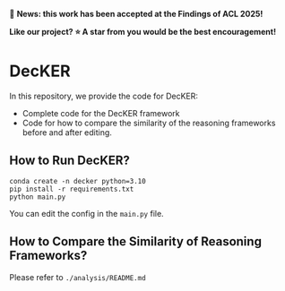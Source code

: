 📢 **News: this work has been accepted at the Findings of ACL 2025!**

**Like our project? ⭐ A star from you would be the best encouragement!**

# DecKER

In this repository, we provide the code for DecKER:
- Complete code for the DecKER framework
- Code for how to compare the similarity of the reasoning frameworks before and after editing.

## How to Run DecKER?

```
conda create -n decker python=3.10
pip install -r requirements.txt
python main.py
```

You can edit the config in the `main.py` file.

## How to Compare the Similarity of Reasoning Frameworks?

Please refer to `./analysis/README.md`




